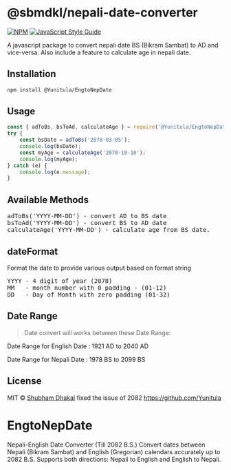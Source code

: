 # @sbmdkl/nepali-date-converter

[![NPM](https://img.shields.io/npm/v/@sbmdkl/nepali-date-converter.svg)](https://www.npmjs.com/package/@sbmdkl/nepali-date-converter) [![JavaScript Style Guide](https://img.shields.io/badge/code_style-standard-brightgreen.svg)](https://standardjs.com)

A javascript package to convert nepali date BS (Bikram Sambat) to AD and vice-versa. Also include a feature to calculate age in nepali date.

## Installation

```bash
npm install @Yunitula/EngtoNepDate
```
## Usage

```jsx
const { adToBs, bsToAd, calculateAge } = require('@Yunitula/EngtoNepDate');
try {
	const bsDate = adToBs('2078-03-05');
	console.log(bsDate);
	const myAge = calculateAge('2070-10-10');
	console.log(myAge);
} catch (e) {
	console.log(e.message);
}
```

## Available Methods

<pre>
adToBs('YYYY-MM-DD') - convert AD to BS date
bsToAd('YYYY-MM-DD') - convert BS to AD date
calculateAge('YYYY-MM-DD') - calculate age from BS date.
</pre>

## dateFormat

Format the date to provide various output based on format string

<pre>
YYYY - 4 digit of year (2078)
MM   - month number with 0 padding - (01-12)
DD   - Day of Month with zero padding (01-32)
</pre>

## Date Range

> Date convert will works between these Date Range:

Date Range for English Date : 1921 AD to 2040 AD

Date Range for Nepali Date : 1978 BS to 2099 BS

## License
MIT © [Shubham Dhakal](https://github.com/sbmdkl)
fixed the issue of 2082 https://github.com/Yunitula
# EngtoNepDate
Nepali-English Date Converter (Till 2082 B.S.) Convert dates between Nepali (Bikram Sambat) and English (Gregorian) calendars accurately up to 2082 B.S. Supports both directions: Nepali to English and English to Nepali.
